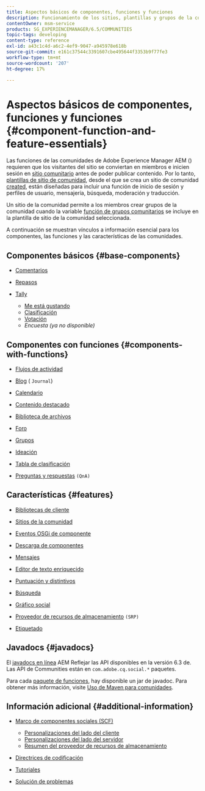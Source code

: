 ```yaml
---
title: Aspectos básicos de componentes, funciones y funciones
description: Funcionamiento de los sitios, plantillas y grupos de la comunidad
contentOwner: msm-service
products: SG_EXPERIENCEMANAGER/6.5/COMMUNITIES
topic-tags: developing
content-type: reference
exl-id: a43c1c4d-a6c2-4ef9-9047-a945978e618b
source-git-commit: e161c37544c3391607cbe495644f3353b9f77fe3
workflow-type: tm+mt
source-wordcount: '207'
ht-degree: 17%

---
```


# Aspectos básicos de componentes, funciones y funciones  {#component-function-and-feature-essentials}

Las funciones de las comunidades de Adobe Experience Manager AEM () requieren que los visitantes del sitio se conviertan en miembros e inicien sesión en [sitio comunitario](overview.md#communitiessites) antes de poder publicar contenido. Por lo tanto, [plantillas de sitio de comunidad](sites.md), desde el que se crea un sitio de comunidad [created](sites-console.md), están diseñadas para incluir una función de inicio de sesión y perfiles de usuario, mensajería, búsqueda, moderación y traducción.

Un sitio de la comunidad permite a los miembros crear grupos de la comunidad cuando la variable [función de grupos comunitarios](functions.md#groups-function) se incluye en la plantilla de sitio de la comunidad seleccionada.

A continuación se muestran vínculos a información esencial para los componentes, las funciones y las características de las comunidades.

## Componentes básicos {#base-components}

* [Comentarios](essentials-comments.md)
* [Repasos](reviews-basics.md)
* [Tally](tally.md)

   * [Me está gustando](essentials-liking.md)
   * [Clasificación](rating-basics.md)
   * [Votación](essentials-voting.md)
   * *Encuesta (ya no disponible)*

## Componentes con funciones {#components-with-functions}

* [Flujos de actividad](essentials-activities.md)
* [Blog](blog-developer-basics.md) ( `Journal`)

* [Calendario](calendar-basics-for-developers.md)
* [Contenido destacado](essentials-featured.md)
* [Biblioteca de archivos](essentials-file-library.md)
* [Foro](essentials-forum.md)
* [Grupos](essentials-groups.md)
* [Ideación](ideation.md)
* [Tabla de clasificación](leaderboard.md)
* [Preguntas y respuestas](qna-essentials.md) `(QnA)`

## Características {#features}

* [Bibliotecas de cliente](clientlibs.md)
* [Sitios de la comunidad](sites-for-developers.md)
* [Eventos OSGi de componente](events.md)
* [Descarga de componentes](sideloading.md)
* [Mensajes](essentials-messaging.md)
* [Editor de texto enriquecido](rte.md)
* [Puntuación y distintivos](configure-scoring.md)
* [Búsqueda](search-implementation.md)
* [Gráfico social](essentials-socialgraph.md)
* [Proveedor de recursos de almacenamiento](srp-and-ugc.md) `(SRP)`

* [Etiquetado](tag.md)

## Javadocs {#javadocs}

El [javadocs en línea](../../help/sites-developing/reference-materials.md) AEM Reflejar las API disponibles en la versión 6.3 de.
Las API de Communities están en `com.adobe.cq.social.*` paquetes.

Para cada [paquete de funciones](deploy-communities.md#latestfeaturepack), hay disponible un jar de javadoc. Para obtener más información, visite [Uso de Maven para comunidades](maven.md#javadocs).

## Información adicional {#additional-information}

* [Marco de componentes sociales (SCF)](scf.md)

   * [Personalizaciones del lado del cliente](client-customize.md)
   * [Personalizaciones del lado del servidor](server-customize.md)
   * [Resumen del proveedor de recursos de almacenamiento](srp.md)

* [Directrices de codificación](code-guide.md)
* [Tutoriales](tutorials.md)
* [Solución de problemas](troubleshooting.md)
